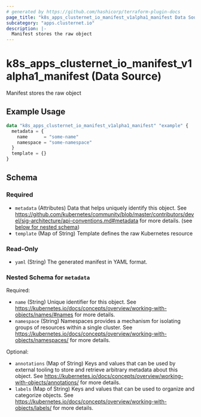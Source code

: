 ```yaml
---
# generated by https://github.com/hashicorp/terraform-plugin-docs
page_title: "k8s_apps_clusternet_io_manifest_v1alpha1_manifest Data Source - terraform-provider-k8s"
subcategory: "apps.clusternet.io"
description: |-
  Manifest stores the raw object
---
```


# k8s_apps_clusternet_io_manifest_v1alpha1_manifest (Data Source)

Manifest stores the raw object

## Example Usage

```terraform
data "k8s_apps_clusternet_io_manifest_v1alpha1_manifest" "example" {
  metadata = {
    name      = "some-name"
    namespace = "some-namespace"
  }
  template = {}
}
```

<!-- schema generated by tfplugindocs -->
## Schema

### Required

- `metadata` (Attributes) Data that helps uniquely identify this object. See https://github.com/kubernetes/community/blob/master/contributors/devel/sig-architecture/api-conventions.md#metadata for more details. (see [below for nested schema](#nestedatt--metadata))
- `template` (Map of String) Template defines the raw Kubernetes resource

### Read-Only

- `yaml` (String) The generated manifest in YAML format.

<a id="nestedatt--metadata"></a>
### Nested Schema for `metadata`

Required:

- `name` (String) Unique identifier for this object. See https://kubernetes.io/docs/concepts/overview/working-with-objects/names/#names for more details.
- `namespace` (String) Namespaces provides a mechanism for isolating groups of resources within a single cluster. See https://kubernetes.io/docs/concepts/overview/working-with-objects/namespaces/ for more details.

Optional:

- `annotations` (Map of String) Keys and values that can be used by external tooling to store and retrieve arbitrary metadata about this object. See https://kubernetes.io/docs/concepts/overview/working-with-objects/annotations/ for more details.
- `labels` (Map of String) Keys and values that can be used to organize and categorize objects. See https://kubernetes.io/docs/concepts/overview/working-with-objects/labels/ for more details.
